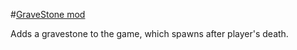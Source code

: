#[GraveStone mod](http://www.minecraftforum.net/forums/mapping-and-modding/minecraft-mods/1288082-gravestone-mod-v2-9-7)

Adds a gravestone to the game, which spawns after player's death.
